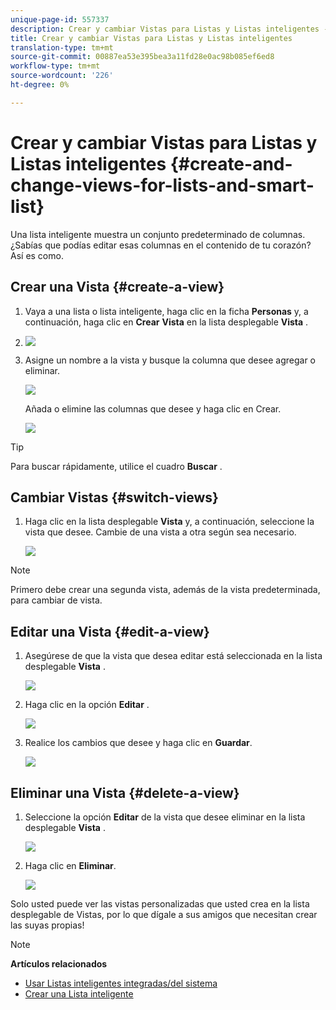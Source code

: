 ```yaml
---
unique-page-id: 557337
description: Crear y cambiar Vistas para Listas y Listas inteligentes - Documentos de marketing - Documentación del producto
title: Crear y cambiar Vistas para Listas y Listas inteligentes
translation-type: tm+mt
source-git-commit: 00887ea53e395bea3a11fd28e0ac98b085ef6ed8
workflow-type: tm+mt
source-wordcount: '226'
ht-degree: 0%

---
```



# Crear y cambiar Vistas para Listas y Listas inteligentes {#create-and-change-views-for-lists-and-smart-list}

Una lista inteligente muestra un conjunto predeterminado de columnas. ¿Sabías que podías editar esas columnas en el contenido de tu corazón? Así es como.

## Crear una Vista {#create-a-view}

1. Vaya a una lista o lista inteligente, haga clic en la ficha **Personas** y, a continuación, haga clic en **Crear** **Vista** en la lista desplegable **Vista** .
1. ![](assets/smartlist-createview.png)

1. Asigne un nombre a la vista y busque la columna que desee agregar o eliminar.

   ![](assets/image2014-9-12-11-3a23-3a53.png)

   Añada o elimine las columnas que desee y haga clic en Crear.

   ![](assets/image2014-9-12-11-3a24-3a7.png)

>[!TIP]
>
>Para buscar rápidamente, utilice el cuadro **Buscar** .

## Cambiar Vistas {#switch-views}

1. Haga clic en la lista desplegable **Vista** y, a continuación, seleccione la vista que desee. Cambie de una vista a otra según sea necesario.

   ![](assets/smartlist-customviewchoose.png)

>[!NOTE]
>
> Primero debe crear una segunda vista, además de la vista predeterminada, para cambiar de vista.

## Editar una Vista {#edit-a-view}

1. Asegúrese de que la vista que desea editar está seleccionada en la lista desplegable **Vista** .

   ![](assets/smartlist-customviewchoose.png)

1. Haga clic en la opción **Editar** .

   ![](assets/smartlist-editcustomview.png)

1. Realice los cambios que desee y haga clic en **Guardar**.

   ![](assets/image2014-9-12-11-3a27-3a19.png)



## Eliminar una Vista {#delete-a-view}

1. Seleccione la opción **Editar** de la vista que desee eliminar en la lista desplegable **Vista** .

   ![](assets/smartlist-editcustomview.png)

1. Haga clic en **Eliminar**.

   ![](assets/image2014-9-12-11-3a27-3a39.png)

Solo usted puede ver las vistas personalizadas que usted crea en la lista desplegable de Vistas, por lo que dígale a sus amigos que necesitan crear las suyas propias!

>[!NOTE]
>
>**Artículos relacionados**
>
>* [Usar Listas inteligentes integradas/del sistema](use-built-in-system-smart-lists.md)
>* [Crear una Lista inteligente](../../../../product-docs/core-marketo-concepts/smart-lists-and-static-lists/creating-a-smart-list/create-a-smart-list.md)

>



